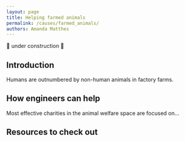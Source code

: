 ```yaml
---
layout: page
title: Helping farmed animals
permalink: /causes/farmed_animals/
authors: Amanda Matthes
---
```


🚧 under construction 🚧

## Introduction

Humans are outnumbered by non-human animals in factory farms.

## How engineers can help
Most effective charities in the animal welfare space are focused on...

## Resources to check out
